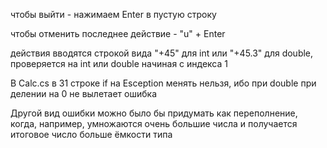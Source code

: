 чтобы выйти - нажимаем Enter в пустую строку

чтобы отменить последнее действие - "u" + Enter

действия вводятся строкой вида "+45" для int или "+45.3" для double, проверяется на int или double начиная с индекса 1

В Calc.cs в 31 строке if на Esception менять нельзя, ибо при double при делении на 0 не вылетает ошибка

Другой вид ошибки можно было бы придумать как переполнение, когда, например, умножаются очень большие числа и получается
итоговое число больше ёмкости типа

